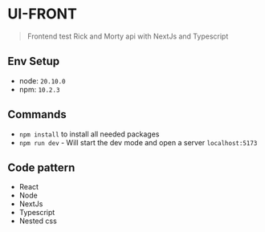 # UI-FRONT

> Frontend test Rick and Morty api with NextJs and Typescript

## Env Setup
  - node: `20.10.0`
  - npm: `10.2.3`

## Commands
  - `npm install` to install all needed packages 
  - `npm run dev` - Will start the dev mode and open a server `localhost:5173`

## Code pattern
  - React
  - Node
  - NextJs
  - Typescript
  - Nested css
